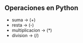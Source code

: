 ## Operaciones en Python

  * suma           ->  (+)
  * resta          ->  (-)
  * multiplicacion ->  (*)
  * division       ->  (/)
